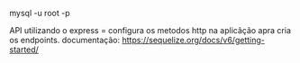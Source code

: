 mysql -u root -p

API utilizando o express = configura os metodos http na aplicãção apra cria os endpoints.
documentação: https://sequelize.org/docs/v6/getting-started/